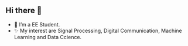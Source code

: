 ## Hi there 👋

- 🔭 I’m a EE Student.
- ✨ My interest are Signal Processing, Digital Communication, Machine Learning and Data Ccience.


